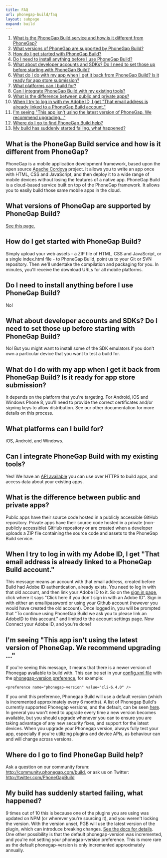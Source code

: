 ```yaml
---
title: FAQ
url: phonegap-build/faq
layout: subpage
expand: build
---
```


1. [What is the PhoneGap Build service and how is it different from PhoneGap?](#what-is-build)
1. [What versions of PhoneGap are supported by PhoneGap Build?](#what-versions)
1. [How do I get started with PhoneGap Build?](#how-start)
1. [Do I need to install anything before I use PhoneGap Build?](#what-to-install)
1. [What about developer accounts and SDKs? Do I need to set those up before starting with PhoneGap Build?](#developer-accounts)
1. [What do I do with my app when I get it back from PhoneGap Build? Is it ready for app store submission?](#submitting)
1. [What platforms can I build for?](#what-platforms)
1. [Can I integrate PhoneGap Build with my existing tools?](#existing-tools)
1. [What is the difference between public and private apps?](#public-private)
1. [When I try to log in with my Adobe ID, I get "That email address is already linked to a PhoneGap Build account."](#already-linked)
1. [I'm seeing "This app isn't using the latest version of PhoneGap. We recommend upgrading..."](#app-upgrade)
1. [Where do I go to find PhoneGap Build help?](#where-help)
2. [My build has suddenly started failing, what happened?](#sudden-failure)

<a name="what-is-build" class="anchor"></a>

## What is the PhoneGap Build service and how is it different from PhoneGap?

PhoneGap is a mobile application development framework, based upon the open source [Apache Cordova](http://incubator.apache.org/cordova/) project. It allows you to write an app once with HTML, CSS and JavaScript, and then deploy it to a wide range of mobile devices without losing the features of a native app.  PhoneGap Build is a cloud-based service built on top of the PhoneGap framework. It allows you to easily build those same mobile apps in the cloud.

<a name="what-versions" class="anchor"></a>

## What versions of PhoneGap are supported by PhoneGap Build?

[See this page.](http://build.phonegap.com/current-support)

<a name="how-start" class="anchor"></a>

## How do I get started with PhoneGap Build?

Simply upload your web assets - a ZIP file of HTML, CSS and JavaScript, or a single index.html file - to PhoneGap Build, point us to your Git or SVN repository. Then we'll undertake the compilation and packaging for you. In minutes, you'll receive the download URLs for all mobile platforms.

<a name="what-to-install" class="anchor"></a>

## Do I need to install anything before I use PhoneGap Build?

No!

<a name="developer-accounts" class="anchor"></a>

## What about developer accounts and SDKs? Do I need to set those up before starting with PhoneGap Build?

No! But you might want to install some of the SDK emulators if you don't own a particular device that you want to test a build for.

<a name="submitting" class="anchor"></a>

## What do I do with my app when I get it back from PhoneGap Build? Is it ready for app store submission?

It depends on the platform that you're targeting. For Android, iOS and Windows Phone 8, you'll need to provide the correct certificates and/or signing keys to allow distribution. See our other documentation for more details on this process.

<a name="what-platforms" class="anchor"></a>

## What platforms can I build for?

iOS, Android, and Windows.

<a name="existing-tools" class="anchor"></a>

## Can I integrate PhoneGap Build with my existing tools?

Yes! We have an [API available](/phonegap-build/developer-api) you can use over HTTPS to build apps, and access data about your existing apps.

<a name="public-private" class="anchor"></a>

## What is the difference between public and private apps?

Public apps have their source code hosted in a publicly accessible GitHub repository.
Private apps have their source code hosted in a private (non-publicly accessible) GitHub repository or are created when a developer uploads a ZIP file containing the source code and assets to the PhoneGap Build service.

<a name="already-linked" class="anchor"></a>

## When I try to log in with my Adobe ID, I get "That email address is already linked to a PhoneGap Build account."

This message means an account with that email address, created before Build had Adobe ID authentication, already exists. You need to log in with that old account, and then link your Adobe ID to it. So on the [sign in page](https://build.phonegap.com/people/sign_in), click where it says "Click here if you don't sign in with an Adobe ID". Sign in with either an email/password or using your Github account (however you would have created the old account). Once logged in, you will be prompted that "To continue using PhoneGap Build we ask you to please link an AdobeID to this account." and limited to the account settings page. Now Connect your Adobe ID, and you're done!

<a name="app-upgrade" class="anchor"></a>

## I'm seeing "This app isn't using the latest version of PhoneGap. We recommend upgrading ..."

If you're seeing this message, it means that there is a newer version of Phonegap available to build with. This can be set in your [config.xml file](/phonegap-build/configuring) with the [phonegap-version preference](/phonegap-build/configuring/preferences/#phonegap-version), for example:

    <preference name="phonegap-version" value="cli-6.4.0" />

If you omit this preference, Phonegap Build will use a default version (which is incremented approximately every 6 months). A list of Phonegap Build's currently supported Phonegap versions, and the default, can be seen [here](http://build.phonegap.com/current-support). In general you won't need to upgrade every time a new version becomes available, but you should upgrade whenever you can to ensure you are taking advantage of any new security fixes, and support for the latest devices. When you upgrade your Phonegap version, always fully test your app, especially if you're utilizing plugins and device APIs, as behaviour can and will change across versions.

<a name="where-help" class="anchor"></a>

## Where do I go to find PhoneGap Build help?

Ask a question on our community forum: <http://community.phonegap.com/build>, or ask us on Twitter: <http://twitter.com/PhoneGapBuild>

<a name="sudden-failure" class="anchor"></a>

## My build has suddenly started failing, what happened?

9 times out of 10 this is because one of the plugins you are using was updated on NPM (or wherever you're sourcing it), and you weren't locking the version. With the version unset, PGB will use the latest version of the plugin, which can introduce breaking changes. [See the docs for details](http://docs.phonegap.com/phonegap-build/configuring/plugins/#plugin-version). One other possibility is that the default phonegap-version was incremented, and you're not setting your phonegap-version preference. This is more rare as the default phonegap-version is only incremented approximately annually.
